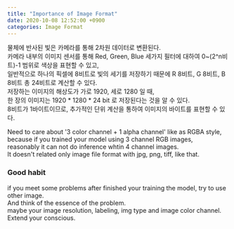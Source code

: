 ```yaml
---
title: "Importance of Image Format"
date: 2020-10-08 12:52:00 +0900
categories: Image Format 
---
```


물체에 반사된 빛은 카메라를 통해 2차원 데이터로 변환된다.    
카메라 내부의 이미지 센서를 통해 Red, Green, Blue 세가지 필터에 대하여 0~(2^n비트)-1 범위로 색상을 표현할 수 있고,    
일반적으로 하나의 픽셀에 8비트로 빛의 세기를 저장하기 때문에 R 8비트, G 8비트, B 8비트 총 24비트로 계산할 수 있다.    
저장하는 이미지의 해상도가 가로 1920, 세로 1280 일 때,    
한 장의 이미지는 1920 * 1280 * 24 bit 로 저장된다는 것을 알 수 있다.    
8비트가 1바이트이므로, 추가적인 단위 계산을 통하여 이미지의 바이트를 표현할 수 있다.    


Need to care about '3 color channel + 1 alpha channel' like as RGBA style,
because if you trained your model using 3 channel RGB images,    
reasonably it can not do inference whtin 4 channel images.    
It doesn't related only image file format with jpg, png, tiff, like that.    


### Good habit
if you meet some problems after finished your training the model, try to use other image.    
And think of the essence of the problem.    
maybe your image resolution, labeling, img type and image color channel.    
Extend your conscious.

